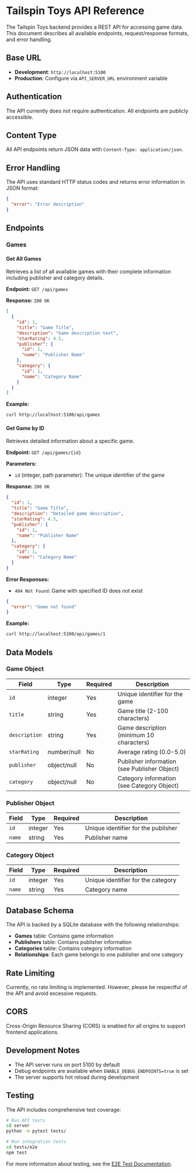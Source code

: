 # Tailspin Toys API Reference

The Tailspin Toys backend provides a REST API for accessing game data. This document describes all available endpoints, request/response formats, and error handling.

## Base URL

- **Development**: `http://localhost:5100`
- **Production**: Configure via `API_SERVER_URL` environment variable

## Authentication

The API currently does not require authentication. All endpoints are publicly accessible.

## Content Type

All API endpoints return JSON data with `Content-Type: application/json`.

## Error Handling

The API uses standard HTTP status codes and returns error information in JSON format:

```json
{
  "error": "Error description"
}
```

## Endpoints

### Games

#### Get All Games

Retrieves a list of all available games with their complete information including publisher and category details.

**Endpoint:** `GET /api/games`

**Response:** `200 OK`

```json
[
  {
    "id": 1,
    "title": "Game Title",
    "description": "Game description text",
    "starRating": 4.5,
    "publisher": {
      "id": 1,
      "name": "Publisher Name"
    },
    "category": {
      "id": 1,
      "name": "Category Name"
    }
  }
]
```

**Example:**
```bash
curl http://localhost:5100/api/games
```

#### Get Game by ID

Retrieves detailed information about a specific game.

**Endpoint:** `GET /api/games/{id}`

**Parameters:**
- `id` (integer, path parameter): The unique identifier of the game

**Response:** `200 OK`

```json
{
  "id": 1,
  "title": "Game Title",
  "description": "Detailed game description",
  "starRating": 4.5,
  "publisher": {
    "id": 1,
    "name": "Publisher Name"
  },
  "category": {
    "id": 1,
    "name": "Category Name"
  }
}
```

**Error Responses:**

- `404 Not Found`: Game with specified ID does not exist
```json
{
  "error": "Game not found"
}
```

**Example:**
```bash
curl http://localhost:5100/api/games/1
```

## Data Models

### Game Object

| Field | Type | Required | Description |
|-------|------|----------|-------------|
| `id` | integer | Yes | Unique identifier for the game |
| `title` | string | Yes | Game title (2-100 characters) |
| `description` | string | Yes | Game description (minimum 10 characters) |
| `starRating` | number/null | No | Average rating (0.0-5.0) |
| `publisher` | object/null | No | Publisher information (see Publisher Object) |
| `category` | object/null | No | Category information (see Category Object) |

### Publisher Object

| Field | Type | Required | Description |
|-------|------|----------|-------------|
| `id` | integer | Yes | Unique identifier for the publisher |
| `name` | string | Yes | Publisher name |

### Category Object

| Field | Type | Required | Description |
|-------|------|----------|-------------|
| `id` | integer | Yes | Unique identifier for the category |
| `name` | string | Yes | Category name |

## Database Schema

The API is backed by a SQLite database with the following relationships:

- **Games** table: Contains game information
- **Publishers** table: Contains publisher information
- **Categories** table: Contains category information
- **Relationships**: Each game belongs to one publisher and one category

## Rate Limiting

Currently, no rate limiting is implemented. However, please be respectful of the API and avoid excessive requests.

## CORS

Cross-Origin Resource Sharing (CORS) is enabled for all origins to support frontend applications.

## Development Notes

- The API server runs on port 5100 by default
- Debug endpoints are available when `ENABLE_DEBUG_ENDPOINTS=true` is set
- The server supports hot reload during development

## Testing

The API includes comprehensive test coverage:

```bash
# Run API tests
cd server
python -m pytest tests/

# Run integration tests  
cd tests/e2e
npm test
```

For more information about testing, see the [E2E Test Documentation](../tests/e2e/README.md).